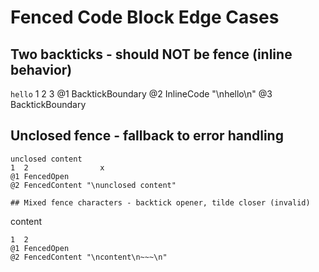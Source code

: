 # Fenced Code Block Edge Cases

## Two backticks - should NOT be fence (inline behavior)

``
hello
``
1 2      3
@1 BacktickBoundary
@2 InlineCode "\nhello\n"
@3 BacktickBoundary

## Unclosed fence - fallback to error handling

```
unclosed content
1  2                x
@1 FencedOpen
@2 FencedContent "\nunclosed content"

## Mixed fence characters - backtick opener, tilde closer (invalid)

```
content
~~~
1  2
@1 FencedOpen  
@2 FencedContent "\ncontent\n~~~\n"